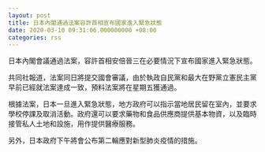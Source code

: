 ```yaml
---
layout: post
title: 日本內閣通過法案容許首相宣布國家進入緊急狀態
date: 2020-03-10 09:31:06.000000000 +08:00
categories: rss
---
```


日本內閣會議通過法案，容許首相安倍晉三在必要情況下宣布國家進入緊急狀態。

共同社報道，法案同日將提交國會審議，由於執政自民黨和最大在野黨立憲民主黨早前已經就法案達成一致，預料法案將在星期五獲通過。

根據法案，日本一旦進入緊急狀態，地方政府可以指示當地居民留在室內，並要求學校停課及取消活動。政府還可以要求藥物和食品供應商提供基本物資，以及臨時接管私人土地和設施，用作提供醫療服務。

另外，日本政府下午將會公布第二輪應對新型肺炎疫情的措施。
